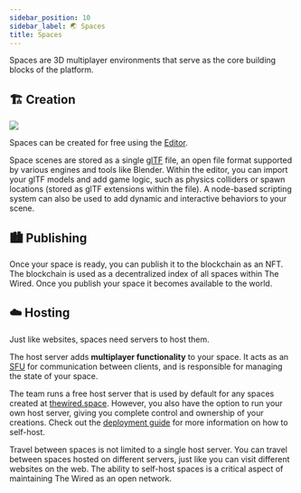 ```yaml
---
sidebar_position: 10
sidebar_label: 🌏 Spaces
title: Spaces
---
```


Spaces are 3D multiplayer environments that serve as the core building blocks of the platform.

## 🏗️ Creation

<div class="large-img">
  <img src="/img/Editor.png" />
</div>

Spaces can be created for free using the [Editor](https://www.thewired.space/create).

Space scenes are stored as a single [glTF](https://github.com/KhronosGroup/glTF) file, an open file format supported by various engines and tools like Blender. Within the editor, you can import your glTF models and add game logic, such as physics colliders or spawn locations (stored as glTF extensions within the file). A node-based scripting system can also be used to add dynamic and interactive behaviors to your scene.

## 🏙️ Publishing

Once your space is ready, you can publish it to the blockchain as an NFT. The blockchain is used as a decentralized index of all spaces within The Wired. Once you publish your space it becomes available to the world.

## ☁️ Hosting

Just like websites, spaces need servers to host them.

The host server adds **multiplayer functionality** to your space. It acts as an [SFU](https://bloggeek.me/webrtcglossary/sfu/) for communication between clients, and is responsible for managing the state of your space.

The team runs a free host server that is used by default for any spaces created at [thewired.space](https://thewired.space). However, you also have the option to run your own host server, giving you complete control and ownership of your creations. Check out the [deployment guide](/deployment/host) for more information on how to self-host.

Travel between spaces is not limited to a single host server. You can travel between spaces hosted on different servers, just like you can visit different websites on the web. The ability to self-host spaces is a critical aspect of maintaining The Wired as an open network.
